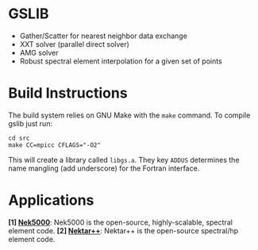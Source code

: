 # GSLIB 

* Gather/Scatter for nearest neighbor data exchange
* XXT solver (parallel direct solver)
* AMG solver 
* Robust spectral element interpolation for a given set of points

# Build Instructions

The build system relies on GNU Make with the `make` command. To compile gslib just run:

```
cd src
make CC=mpicc CFLAGS="-O2"
```

This will create a library called `libgs.a`. They key `ADDUS` determines the name mangling (add underscore) for the Fortran interface. 


# Applications

**\[1]&#160;[Nek5000](https://nek5000.mcs.anl.gov/)**: Nek5000 is the open-source, highly-scalable, spectral element code.
**\[2]&#160;[Nektar++](http://www.nektar.info)**: Nektar++ is the open-source spectral/hp element code.
